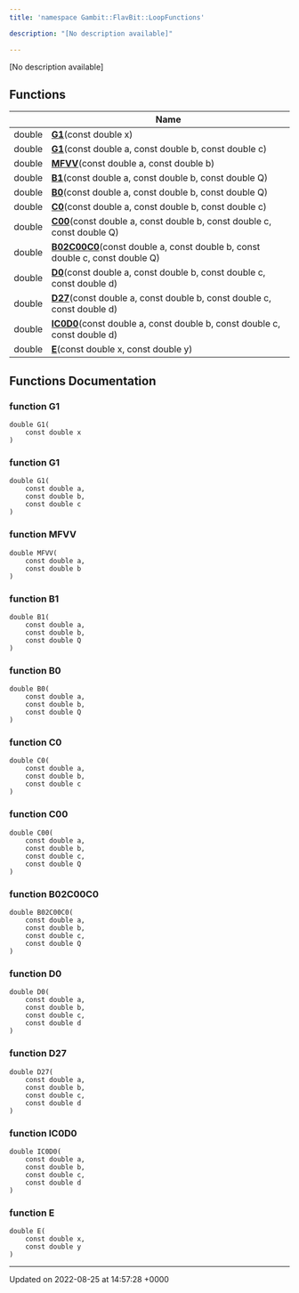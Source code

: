 ```yaml
---
title: 'namespace Gambit::FlavBit::LoopFunctions'

description: "[No description available]"

---
```







[No description available]

## Functions

|                | Name           |
| -------------- | -------------- |
| double | **[G1](/documentation/code/namespaces/namespacegambit_1_1flavbit_1_1loopfunctions/#function-g)**(const double x) |
| double | **[G1](/documentation/code/namespaces/namespacegambit_1_1flavbit_1_1loopfunctions/#function-g)**(const double a, const double b, const double c) |
| double | **[MFVV](/documentation/code/namespaces/namespacegambit_1_1flavbit_1_1loopfunctions/#function-mfvv)**(const double a, const double b) |
| double | **[B1](/documentation/code/namespaces/namespacegambit_1_1flavbit_1_1loopfunctions/#function-b)**(const double a, const double b, const double Q) |
| double | **[B0](/documentation/code/namespaces/namespacegambit_1_1flavbit_1_1loopfunctions/#function-b)**(const double a, const double b, const double Q) |
| double | **[C0](/documentation/code/namespaces/namespacegambit_1_1flavbit_1_1loopfunctions/#function-c)**(const double a, const double b, const double c) |
| double | **[C00](/documentation/code/namespaces/namespacegambit_1_1flavbit_1_1loopfunctions/#function-c)**(const double a, const double b, const double c, const double Q) |
| double | **[B02C00C0](/documentation/code/namespaces/namespacegambit_1_1flavbit_1_1loopfunctions/#function-bcc)**(const double a, const double b, const double c, const double Q) |
| double | **[D0](/documentation/code/namespaces/namespacegambit_1_1flavbit_1_1loopfunctions/#function-d)**(const double a, const double b, const double c, const double d) |
| double | **[D27](/documentation/code/namespaces/namespacegambit_1_1flavbit_1_1loopfunctions/#function-d)**(const double a, const double b, const double c, const double d) |
| double | **[IC0D0](/documentation/code/namespaces/namespacegambit_1_1flavbit_1_1loopfunctions/#function-icd)**(const double a, const double b, const double c, const double d) |
| double | **[E](/documentation/code/namespaces/namespacegambit_1_1flavbit_1_1loopfunctions/#function-e)**(const double x, const double y) |


## Functions Documentation

### function G1

```
double G1(
    const double x
)
```


### function G1

```
double G1(
    const double a,
    const double b,
    const double c
)
```


### function MFVV

```
double MFVV(
    const double a,
    const double b
)
```


### function B1

```
double B1(
    const double a,
    const double b,
    const double Q
)
```


### function B0

```
double B0(
    const double a,
    const double b,
    const double Q
)
```


### function C0

```
double C0(
    const double a,
    const double b,
    const double c
)
```


### function C00

```
double C00(
    const double a,
    const double b,
    const double c,
    const double Q
)
```


### function B02C00C0

```
double B02C00C0(
    const double a,
    const double b,
    const double c,
    const double Q
)
```


### function D0

```
double D0(
    const double a,
    const double b,
    const double c,
    const double d
)
```


### function D27

```
double D27(
    const double a,
    const double b,
    const double c,
    const double d
)
```


### function IC0D0

```
double IC0D0(
    const double a,
    const double b,
    const double c,
    const double d
)
```


### function E

```
double E(
    const double x,
    const double y
)
```






-------------------------------

Updated on 2022-08-25 at 14:57:28 +0000
